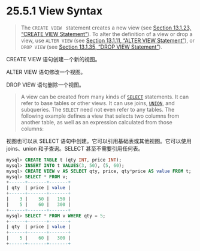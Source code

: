 # 25.5.1 View Syntax

> The `CREATE VIEW ` statement creates a new view (see [Section 13.1.23, “CREATE VIEW Statement”](https://dev.mysql.com/doc/refman/8.0/en/create-view.html)). To alter the definition of a view or drop a view, use `ALTER VIEW` (see [Section 13.1.11, “ALTER VIEW Statement”](https://dev.mysql.com/doc/refman/8.0/en/alter-view.html)), or `DROP VIEW` (see [Section 13.1.35, “DROP VIEW Statement”](https://dev.mysql.com/doc/refman/8.0/en/drop-view.html)).

CREATE VIEW 语句创建一个新的视图。

ALTER VIEW 语句修改一个视图。

DROP VIEW 语句删除一个视图。

> A view can be created from many kinds of [`SELECT`](https://dev.mysql.com/doc/refman/8.0/en/select.html) statements. It can refer to base tables or other views. It can use joins, [`UNION`](https://dev.mysql.com/doc/refman/8.0/en/union.html), and subqueries. The `SELECT` need not even refer to any tables. The following example defines a view that selects two columns from another table, as well as an expression calculated from those columns:

视图也可以从 SELECT 语句中创建。它可以引用基础表或其他视图。它可以使用 joins、union 和子查询。SELECT 甚至不需要引用任何表。

```sql
mysql> CREATE TABLE t (qty INT, price INT);
mysql> INSERT INTO t VALUES(3, 50), (5, 60);
mysql> CREATE VIEW v AS SELECT qty, price, qty*price AS value FROM t;
mysql> SELECT * FROM v;
+------+-------+-------+
| qty  | price | value |
+------+-------+-------+
|    3 |    50 |   150 |
|    5 |    60 |   300 |
+------+-------+-------+
mysql> SELECT * FROM v WHERE qty = 5;
+------+-------+-------+
| qty  | price | value |
+------+-------+-------+
|    5 |    60 |   300 |
+------+-------+-------+
```
